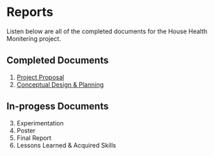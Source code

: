 Reports
=========================

Listen below are all of the completed documents for the House Health Monitering project.

## Completed Documents
1. [Project Proposal](https://github.com/jacksonrwoodard/HouseHealthMonitoring/blob/main/Reports/Project%20Proposal/Project%20Proposal%20V2.pdf)
2. [Conceptual Design & Planning](https://github.com/jacksonrwoodard/HouseHealthMonitoring/blob/main/Reports/Conceptual%20Design%20%26%20Planning/Conceptual%20Design%20Final.pdf)
   
## In-progess Documents
3. Experimentation
4. Poster
5. Final Report
6. Lessons Learned & Acquired Skills

